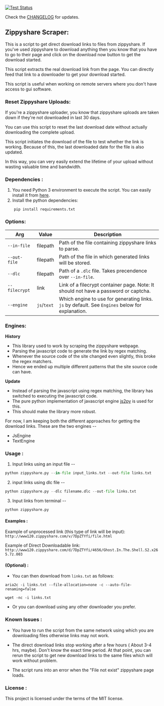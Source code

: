 [![Test Status](https://travis-ci.com/Cartmanishere/zippyshare-scraper.svg?branch=master)](https://travis-ci.com/Cartmanishere/zippyshare-scraper)

Check the [CHANGELOG](https://github.com/Cartmanishere/zippyshare-scraper/blob/master/CHANGELOG.md) for updates.

## Zippyshare Scraper:

This is a script to get direct download links to files from zippyshare. If you've used zippyshare to download anything then you know that you have to go to their page and click on the download now button to get the download started.

This script extracts the real download link from the page. You can directly feed that link to a downloader to get your download started.

This script is useful when working on remote servers where you don't have access to gui software.

### Reset Zippyshare Uploads:

If you're a zippyshare uploader, you know that zippyshare uploads are taken down if they're not downloaded in last 30 days.

You can use this script to reset the last download date without actually downloading the complete upload.

This script initiates the download of the file to test whether the link is working. Because of this, the last downloaded date for the file is also updated.

In this way, you can very easily extend the lifetime of your upload without wasting valuable time and bandwidth.


### Dependencies :

1. You need Python 3 environment to execute the script. You can easily install it from [here](https://www.python.org/downloads/).
2. Install the python dependencies:
```
	pip install requirements.txt
```

### Options:

| Arg | Value | Description |
| --- | --- | --- |
| `--in-file` | filepath | Path of the file containing zippyshare links to parse. |
| `--out-file` | filepath | Path of the file in which generated links will be stored. |
| `--dlc` | filepath | Path of a `.dlc` file. Takes precendence over `--in-file`. |
| `--filecrypt` | link | Link of a filecrypt container page. Note: It should not have a password or captcha. |
| `--engine` | `js`/`text`| Which engine to use for generating links. `js` by default. See `Engines` below for explanation. |

### Engines:

**History**

- This library used to work by scraping the zippyshare webpage.
- Parsing the javascript code to generate the link by regex matching.
- Whenever the source code of the site changed even slightly, this broke the regex matchers.
- Hence we ended up multiple different patterns that the site source code can have.

**Update**

- Instead of parsing the javascript using regex matching, the library has switched to executing the javascript code.
- The pure python implementation of javascript engine [js2py](https://github.com/PiotrDabkowski/Js2Py.git) is used for this.
- This should make the library more robust.

For now, I am keeping both the different approaches for getting the download links. These are the two engines -- 

- JsEngine
- TextEngine


### Usage :

1. Input links using an input file -- 
```python
python zippyshare.py --in-file input_links.txt --out-file links.txt
```

2. input links using dlc file -- 
```python
python zippyshare.py --dlc filename.dlc --out-file links.txt
```

3. Input links from terminal -- 
```python
python zippyshare.py
```


#### Examples :

Example of unprocessed link (this type of link will be input): ```http://www120.zippyshare.com/v/7DpZTYfi/file.html```

Example of Direct Downloadable link: ```http://www120.zippyshare.com/d/7DpZTYfi/4656/Ghost.In.The.Shell.S2.x265.7z.003```

#### (Optional) :

* You can then download from ```links.txt``` as follows:

```aria2c -i links.txt --file-allocation=none -c --auto-file-renaming=false```

```wget -nc -i links.txt```

* Or you can download using any other downloader you prefer.

### Known Issues :

* You have to run the script from the same network using which you are downloading files otherwise links may not work.

* The direct download links stop working after a few hours ( About 3-4 hrs, maybe). Don't know the exact time period.  At that point, you can rerun the script to get new download links to the same files which will work without problem.

* The script runs into an error when the "File not exist" zippyshare page loads.
### License :

This project is licensed under the terms of the MIT license.

